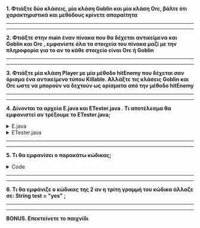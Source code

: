 **1. Φτιάξτε δύο κλάσεις, μία κλάση Goblin και μία κλάση Orc, βάλτε ότι χαρακτηριστικά και μεθόδους κρίνετε απαραίτητα** 

---
---

**2. Φτιάξτε στην main έναν πίνακα που θα δέχεται αντικείμενα και  Goblin και Orc , εμφανίστε όλα τα στοιχεία του πίνακα μαζί με την πληροφορία για το αν το κάθε στοιχείο είναι Orc ή Goblin**

---
---



**3. Φτιάξτε μία κλάση Player με μία μέθοδο hitEnemy που δέχεται σαν όρισμα ένα αντικείμενο τύπου Killable. Αλλάξτε τις κλάσεις Goblin και Orc ωστε να μπορούν να δεχτούν ως ορίσματα από την μέθοδο hitEnemy**


---
---


**4. Δίνονται τα αρχεία E.java και ETester.java . Τι αποτέλεσμα θα εμφανιστεί αν τρέξουμε το ETester.java;** 


<details><summary>E.java</summary>
<p>

  ```java
  public class E {

	  public void riskyMethod() throws Exception{
		  //really risky code goes here
		  System.out.println("Succesfully took risk");
	  }
  }
```
</p>
</details>

<details><summary>ETester.java</summary>
<p>

  ```java
  public class ETester{
    public static void main(String[] args){
      E obj = new E();

      try {
        obj.riskyMethod();
      }
      catch(Exception e){
        System.out.println("Failed to take risk");
      }
    }
  }
```
</p>
</details>

---
---

**5. Τι θα εμφανίσει ο παρακάτω κώδικας;**

<details><summary>Code </summary>
<p>

```java

public class TestException {
	public static void main(String[] args){

		String test = "no";

		try {
			System.out.println("start try");
			doRisky(test);
			System.out.println("end try");
		}
		catch(ScaryException se){
			System.out.println("scary exception");
		}
		finally{
			System.out.println("finally");
		}
		System.out.println("end of main");
	}

	static void doRisky(String test) throws ScaryException {
		System.out.println("start risky");
		
		if("yes".equals(test)){
			throw new ScaryException();
		}
		System.out.println("end risky");
	}
}


class ScaryException extends Exception{

}
```
</p></details>

---
---


**6. Τι θα εμφάνιζε ο κώδικας της 2 αν η τρίτη γραμμή του κώδικα άλλαζε σε: String test = "yes" ;**

---
---


**BONUS. Επεκτείνετε το παιχνίδι** 
